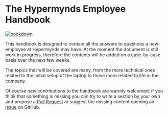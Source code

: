 # The Hypermynds Employee Handbook

<!-- badges: start -->
[![bookdown](https://github.com/hypermynds/handbook/workflows/bookdown/badge.svg)](https://github.com/hypermynds/handbook/actions)
<!-- badges: end -->

This handbook is designed to contain all the answers to questions a new employee
at Hypermynds may have. At the moment the document is still work in progress,
therefore the contents will be added on a case-by-case basis over the next few
weeks.

The topics that will be covered are many, from the more technical ones related
to the initial setup of the laptop to those more related to life in the company.

Of course new contributions to the handbook are warmly welcomed: if you think
that something is missing you can try to write a section by your own and propose
a [Pull Request](https://github.com/hypermynds/handbook/pulls) or suggest the
missing content opening an
[Issue](https://github.com/hypermynds/handbook/issues) on GitHub.
